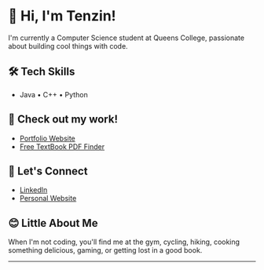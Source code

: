 # 👋 Hi, I'm Tenzin!

I'm currently a Computer Science student at Queens College, passionate about building cool things with code.

## 🛠️ Tech Skills
- Java • C++ • Python

## 🚩 Check out my work!
- [Portfolio Website](https://tenzinjhangowa.me)
- [Free TextBook PDF Finder](https://github.com/tjhangowa/textbookfinder-website)

## 🤝 Let's Connect
- [LinkedIn](https://www.linkedin.com/in/tenzin-jhangowa-487ab3292)
- [Personal Website](https://tenzinjhangowa.me)

## 😊 Little About Me
When I'm not coding, you'll find me at the gym, cycling, hiking, cooking something delicious, gaming, or getting lost in a good book.

---
